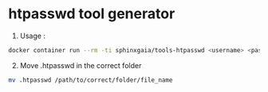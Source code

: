# htpasswd tool generator

1. Usage :

~~~bash
docker container run --rm -ti sphinxgaia/tools-htpasswd <username> <password> >> .htpasswd
~~~

2. Move .htpasswd in the correct folder

~~~bash
mv .htpasswd /path/to/correct/folder/file_name
~~~
